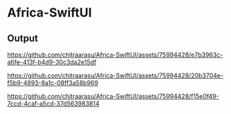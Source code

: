 # Africa-SwiftUI

## Output

https://github.com/chitraarasu/Africa-SwiftUI/assets/75994428/e7b3963c-a6fe-413f-b4d9-30c3da2e15df

https://github.com/chitraarasu/Africa-SwiftUI/assets/75994428/20b3704e-f5b9-4893-8a1c-08ff3a58b969

https://github.com/chitraarasu/Africa-SwiftUI/assets/75994428/f15e0f49-7ccd-4caf-a5cd-37d563983814

